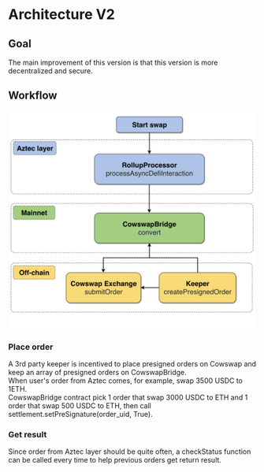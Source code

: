 # Architecture V2

## Goal

The main improvement of this version is that this version is more decentralized and secure.


## Workflow

<p align="center">
   <img src="https://github.com/yellowcurtain/aztec-cowswap-bridge/blob/main/images/bridgeV2.png" alt="Bridge Workflow"/>
</p>


### Place order

A 3rd party keeper is incentived to place presigned orders on Cowswap and keep an array of presigned orders on CowswapBridge.  
When user's order from Aztec comes, for example, swap 3500 USDC to 1ETH.  
CowswapBridge contract pick 1 order that swap 3000 USDC to ETH and 1 order that swap 500 USDC to ETH, then call settlement.setPreSignature(order_uid, True).


### Get result

Since order from Aztec layer should be quite often, a checkStatus function can be called every time to help previous orders get return result.

